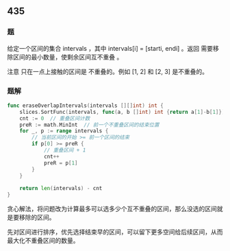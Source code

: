 ## 435

### 题
给定一个区间的集合 intervals ，其中 intervals[i] = [starti, endi] 。返回 需要移除区间的最小数量，使剩余区间互不重叠 。

注意 只在一点上接触的区间是 不重叠的。例如 [1, 2] 和 [2, 3] 是不重叠的。

### 题解
```go
func eraseOverlapIntervals(intervals [][]int) int {
	slices.SortFunc(intervals, func(a, b []int) int {return a[1]-b[1]})
	cnt := 0  // 重叠区间计数
	preR := math.MinInt  // 前一个不重叠区间的结束位置
	for _, p := range intervals {
		// 当前区间的开始 >= 前一个区间的结束
		if p[0] >= preR {
			// 重叠区间 + 1
			cnt++
			preR = p[1]
		}
	}
	
	return len(intervals) - cnt
}
```
贪心解法，将问题改为计算最多可以选多少个互不重叠的区间，那么没选的区间就是要移除的区间。

先对区间进行排序，优先选择结束早的区间，可以留下更多空间给后续区间，从而最大化不重叠区间的数量。


